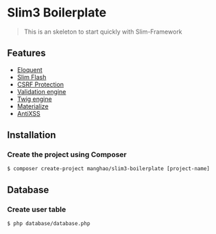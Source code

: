 # Slim3 Boilerplate

> This is an skeleton to start quickly with Slim-Framework

## Features
- [Eloquent](https://github.com/illuminate/database)
- [Slim Flash](https://github.com/slimphp/Slim-Flash)
- [CSRF Protection](https://github.com/slimphp/Slim-Csrf)
- [Validation engine](https://github.com/Respect/Validation)
- [Twig engine](https://github.com/slimphp/Twig-View)
- [Materialize](http://materializecss.com/)
- [AntiXSS](https://github.com/voku/anti-xss)

## Installation
### Create the project using Composer
```
$ composer create-project manghao/slim3-boilerplate [project-name]
```

## Database
### Create user table
```
$ php database/database.php
```